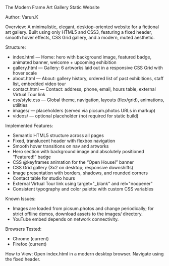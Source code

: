 The Modern Frame Art Gallery Static Website

Author: Varun.K

Overview:
A minimalistic, elegant, desktop-oriented website for a fictional art gallery. Built using only HTML5 and CSS3, featuring a fixed header, smooth hover effects, CSS Grid gallery, and a modern, muted aesthetic.

Structure:
- index.html — Home: hero with background image, featured badge, animated banner, welcome + upcoming exhibition
- gallery.html — Gallery: 6 artworks laid out in a responsive CSS Grid with hover scale
- about.html — About: gallery history, ordered list of past exhibitions, staff list, embedded video tour
- contact.html — Contact: address, phone, email, hours table, external Virtual Tour link
- css/style.css — Global theme, navigation, layouts (flex/grid), animations, utilities
- images/ — placeholders (served via picsum.photos URLs in markup)
- videos/ — optional placeholder (not required for static build)

Implemented Features:
- Semantic HTML5 structure across all pages
- Fixed, translucent header with flexbox navigation
- Smooth hover transitions on nav and artworks
- Hero section with background image and absolutely positioned “Featured!” badge
- CSS @keyframes animation for the “Open House!” banner
- CSS Grid gallery (3x2 on desktop; responsive downshifts)
- Image presentation with borders, shadows, and rounded corners
- Contact table for studio hours
- External Virtual Tour link using target="_blank" and rel="noopener"
- Consistent typography and color palette with custom CSS variables

Known Issues:
- Images are loaded from picsum.photos and change periodically; for strict offline demos, download assets to the images/ directory.
- YouTube embed depends on network connectivity.

Browsers Tested:
- Chrome (current)
- Firefox (current)

How to View:
Open index.html in a modern desktop browser. Navigate using the fixed header.




